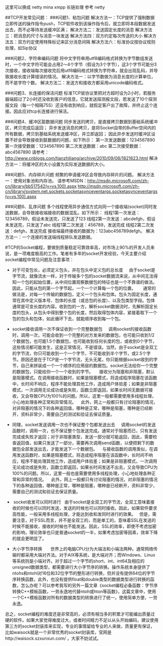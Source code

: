 这里可以换成 netty mina xmpp
长链处理 参考 netty

##TCP开发常见问题：
###问题1、粘包问题
解决方法一：TCP提供了强制数据立即传送的操作指令push，TCP软件收到该操作指令后，就立即将本段数据发送出去，而不必等待发送缓冲区满；
解决方法二：发送固定长度的消息
解决方法三：把消息的尺寸与消息一块发送
解决方法四：双方约定每次传送的大小
解决方法五：双方约定使用特殊标记来区分消息间隔
解决方法六：标准协议按协议规则处理，如Sip协议

###问题2、字符串编码问题
将中文字符串用utf8编码格式转换为字节数组发送时，一个中文字符可能会占用2～4个字节（假设为3个字节），这3个字节可能分3次接收，接收端每次接收完后用utf8编码格式转换为字符串，就会出现乱码，并导致接收长度计算错误的情况。
解决方法一：以字节数做为消息长度的计算单位，而不是字符个数。
解决方法二：发送方和接收方都采用unicode编码格式。

###问题3、长连接的保活问题
标准TCP层协议里把对方超时设为2小时，若服务器端超过了2小时还没收到客户的信息，它就发送探测报文段，若发送了10个探测报文段（每一个相隔75S）还没有收到响应，就假定客户出了故障，并终止这个连接。因此应对tcp长连接进行保活。

###问题4、缓冲区脏数据问题
同步发送的拷贝，是直接拷贝数据到基础系统缓冲区，拷贝完成后返回；
异步发送消息的拷贝，是将Socket自带的Buffer空间内的所有数据，拷贝到基础系统发送缓冲区，并立即返回；
因此异步发送时缓冲区设置不好会导致接收到脏数据的问题，如下所示：
第一次发送数据：1234567890
第一次接受数据：1234567890
第二次发送数据：abc
第二次接受数据：abc4567890
请参考：http://www.cnblogs.com/tianzhiliang/archive/2010/09/08/1821623.html
解决方法一：将缓冲区的大小设置为实际发送数据的大小。

###问题5、内存碎片问题
频繁的申请缓冲区会导致内存碎片的问题。
解决方法一：使用对象池和内存池。
请参考MSDN：http://msdn.microsoft.com/zh-cn/library/bb517542(v=vs.100).aspx
http://msdn.microsoft.com/zh-cn/library/system.net.sockets.socketasynceventargs.socketasynceventargs(v=vs.100).aspx


###问题6、乱序问题
多个线程使用异步通信方式向同一个接收端(socket)同时发送数据，会导致接收端接收的数据混乱。如下所示：
线程1第一次发送：123456789，假设未发送完，只发送了123
线程2第一次发送：abcdefgh，假设未发送完，只发送了abc
线程1第二次发送：456789，发送完成
线程2第二次发送：defgh，发送完成
接收端最终接收的数据为：123abc456789defgh。
解决方法一：一个连接的发送端线程排队发送数据。



#TCP的Socket编程，要做到质量稳定可靠效率高，对市场上90%的开发人员来说，是一项难度极高的工作。笔者有多年的socket开发经验，今天主要介绍socket编程中常见问题及注意事项： 
* 对于可变包长，必须定义包头，并在包头中定义包的总长度
    由于socket是字节流，就像流水一样，对于传输多个包的socket数据流来说，从中间无法得知一个包的起始位置，从中间位置观察数据包的特征也是一个不靠谱的做法。因此，只能从包的第一个字节起，一个一个计算每一个包的位置。
     通常的做法是，对每一个传输的数据包，定义一个包头和包体。包头为固定长度，通常在其中定义版本号、包体的长度（或总包的长度）、以及包类型字段。包体通常是可变长度的内容。收到包的一方，解析socket数据流时，先解析固定长度的包头，从包头中得到整个包的长度，然后取得包体内容，紧接着取下一个包的包头和包体，如此循环下去，就能顺序收到每一个包。

* socket接收调用一次不保证收到一个完整数据包
    调用socket的接收函数时，调用一次，可能会收到一个完整的对方发来的数据包，也可能只收到1/2个数据包，也可能1.5个数据包，也可能收到任何长度的包，或收到0个字节，这些情况都可能发生，这是正常情况，不是错误。当然，由于socket是全双工的字节流，你只可能收到一个一个字节，不可能收到半个字节，或2.5个字节。原因还是在于TCP是一个字节流，无头无尾，你只能根据socket收到的字节，自己来拼装成一个一个顺序的应用层的数据包。socket无法给你一个完整的数据包，只能给你一个一个收到的字节。
    接收分为阻塞和非阻塞，默认是阻塞模式。在调用接收函数时，如果是阻塞模式，将造成程序阻塞在该函数中，长时间不响应，程序不能处理其他工作，造成用户体验差；如果是非阻塞模式，一次调用无论成功或是失败，函数立即返回，如果长时间无数据可接收，又会导致CPU为100%的问题。所以，这里一般都需要使用多线程处理，小心地处理各种正常和异常情况。
   此外，网上一般都只有讨论阻塞的情况，对非阻塞的情况下的各种返回值，哪种是正常，哪种是阻塞，哪种是已经断开，资料非常少，需要自己的测试和验证去保证质量。

* 同理，socket发送调用一次也不保证整个包都发送出去
    调用socket的发送函数时，调用一次，也不保证整个包发送完成。通常对于阻塞而已，只有发送完成或失败才返回；对于非阻塞类型，发送一部分就可能返回，因此，需要检查返回值，如果只发送了一部分，需要再次调用send函数，以便把剩下的数据包全部发送出去，才能发送下一个数据包。
   与接收函数的调用类似，在调用发送函数时，如果是阻塞模式，将造成程序阻塞在该函数中，长时间不响应，程序不能处理其他工作，造成用户体验差；如果是非阻塞模式，一次调用无论成功或是失败，函数立即返回，如果长时间发送不出去，又会导致CPU为100%的问题。所以，这里一般也是需要使用多线程处理，小心地处理各种正常和异常的情况。
   此外，网上一般都只有讨论阻塞的情况，对非阻塞的情况下的各种返回值，哪种是正常，哪种是阻塞，哪种是已经断开，资料非常少，需要自己的测试和验证去保证质量。

*   socket收发可以同时进行
  由于socket是全双工的字节流，全双工意味着接收的时候也可以同时发送，发送的时候也可以同时接收。因此，如果软件要求高性能，一般采用多线程处理，才能达到收和发同时进行的效果。
  但是，需要注意，对于SSL而言，并不是全双工的，而是单工的，意味着SSL在发送的时候不能接收，接收的时候也不能发送。因此，SSL的效率，即使不考虑加密的影响，理论效率也只是普通socket的一半，如果考虑加密等因素，效率下降的就会更明显了。

* 大小字节序转换
      世界上的电脑CPU分为大端法和小端法两种。通常网络传输时都采用大端对齐法。对于AIX等系统，是大端对齐；而Windows、Linux等系统则是小端对齐。对于超过一个字节的short、int、int64及相应的unsigned数据类型，都需要进行大小字节序的转换。操作系统本身提供了ntohs和ntohl对16位和32位字节的整形进行转换，但并没有提供64位的字节序转换函数，此外，也没有提供float和double类型的数据类型进行转换的函数，怎么办呢？可以参考我写的另外一篇文章《socket编程必备函数：字节序转换C++模板函数，一劳永逸地代替ntoh或hton等函数》，这篇文章中，使用一个C++模板函数对所有的数据类型的转换进行了统一，使用简单方便，一劳永逸。

总之，socket编程的难度还是非常高的，必须有相当多的积累才可能编出质量过硬的软件。如果大家觉得难度过大，或者时间精力不足以从头开始编码，建议使用第三方的socket封装库来实现，专业的事情留给专业的人来做，质量更有保证，比如waisock就是一个非常优秀的socket封装库，官网是http://waisock.szxunxun.com/ ，大家不妨试试。
 